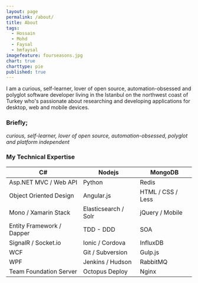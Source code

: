 ```yaml
---
layout: page
permalink: /about/
title: About
tags: 
  - Hossain
  - Mohd
  - Faysal
  - hmfaysal
imagefeature: fourseasons.jpg
chart: true
charttype: pie
published: true
---
```


I am a curious, self-learner, lover of open source, automation-obsessed and polyglot software developer living in the Istanbul on the northwest coast of Turkey who's passionate about researching and developing applications for desktop, web and mobile devices.

### Briefly;
_curious, self-learner, lover of open source, automation-obsessed, polyglot and platform independent_

### My Technical Expertise
| C#                        | Nodejs				 | MongoDB           |
|---------------------------|------------------------|-------------------|
| Asp.NET MVC / Web API     | Python                 | Redis             |
| Object Oriented Design    | Angular.js             | HTML / CSS / Less |
| Mono / Xamarin Stack      | Elasticsearch / Solr   | jQuery / Mobile   |
| Entity Framework / Dapper | TDD - DDD              | SOA               |
| SignalR / Socket.io       | Ionic / Cordova        | InfluxDB          |
| WCF                       | Git / Subversion       | Gulp.js           |
| WPF                       | Jenkins / Hudson       | RabbitMQ          |
| Team Foundation Server    | Octopus Deploy         | Nginx             |



